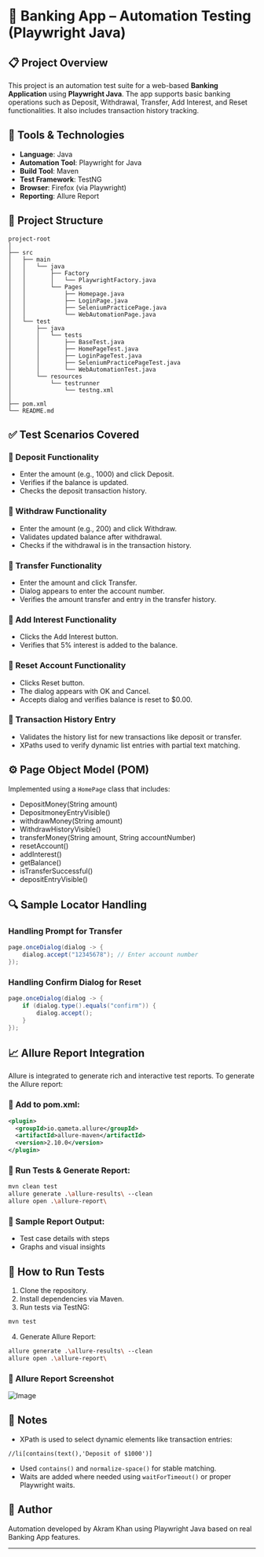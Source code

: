 # 🏦 Banking App – Automation Testing (Playwright Java)

## 📋 Project Overview

This project is an automation test suite for a web-based **Banking Application** using **Playwright Java**. The app supports basic banking operations such as Deposit, Withdrawal, Transfer, Add Interest, and Reset functionalities. It also includes transaction history tracking.

## 🚀 Tools & Technologies

- **Language**: Java
- **Automation Tool**: Playwright for Java
- **Build Tool**: Maven
- **Test Framework**: TestNG
- **Browser**: Firefox (via Playwright)
- **Reporting**: Allure Report

## 📁 Project Structure

```
project-root
│
├── src
│   ├── main
│   │   └── java
│   │       ├── Factory
│   │       │   └── PlaywrightFactory.java
│   │       └── Pages
│   │           ├── Homepage.java
│   │           ├── LoginPage.java
│   │           ├── SeleniumPracticePage.java
│   │           └── WebAutomationPage.java
│   └── test
│       ├── java
│       │   └── tests
│       │       ├── BaseTest.java
│       │       ├── HomePageTest.java
│       │       ├── LoginPageTest.java
│       │       ├── SeleniumPracticePageTest.java
│       │       └── WebAutomationTest.java
│       └── resources
│           └── testrunner
│               └── testng.xml
│
├── pom.xml
└── README.md
```

## ✅ Test Scenarios Covered

### 🔹 Deposit Functionality

- Enter the amount (e.g., 1000) and click Deposit.
- Verifies if the balance is updated.
- Checks the deposit transaction history.

### 🔹 Withdraw Functionality

- Enter the amount (e.g., 200) and click Withdraw.
- Validates updated balance after withdrawal.
- Checks if the withdrawal is in the transaction history.

### 🔹 Transfer Functionality

- Enter the amount and click Transfer.
- Dialog appears to enter the account number.
- Verifies the amount transfer and entry in the transfer history.

### 🔹 Add Interest Functionality

- Clicks the Add Interest button.
- Verifies that 5% interest is added to the balance.

### 🔹 Reset Account Functionality

- Clicks Reset button.
- The dialog appears with OK and Cancel.
- Accepts dialog and verifies balance is reset to \$0.00.

### 🔹 Transaction History Entry

- Validates the history list for new transactions like deposit or transfer.
- XPaths used to verify dynamic list entries with partial text matching.

## ⚙️ Page Object Model (POM)

Implemented using a `HomePage` class that includes:

- DepositMoney(String amount)
- DepositmoneyEntryVisible()
- withdrawMoney(String amount)
- WithdrawHistoryVisible()
- transferMoney(String amount, String accountNumber)
- resetAccount()
- addInterest()
- getBalance()
- isTransferSuccessful()
- depositEntryVisible()

## 🔍 Sample Locator Handling

### Handling Prompt for Transfer

```java
page.onceDialog(dialog -> {
    dialog.accept("12345678"); // Enter account number
});
```

### Handling Confirm Dialog for Reset

```java
page.onceDialog(dialog -> {
    if (dialog.type().equals("confirm")) {
        dialog.accept();
    }
});
```

## 📈 Allure Report Integration

Allure is integrated to generate rich and interactive test reports. To generate the Allure report:

### 🔧 Add to pom.xml:

```xml
<plugin>
  <groupId>io.qameta.allure</groupId>
  <artifactId>allure-maven</artifactId>
  <version>2.10.0</version>
</plugin>
```

### 🧪 Run Tests & Generate Report:

```bash
mvn clean test
allure generate .\allure-results\ --clean
allure open .\allure-report\
```

### 📸 Sample Report Output:

- Test case details with steps
- Graphs and visual insights

## 📂 How to Run Tests

1. Clone the repository.
2. Install dependencies via Maven.
3. Run tests via TestNG:

```sh
mvn test
```

4. Generate Allure Report:

```sh
allure generate .\allure-results\ --clean
allure open .\allure-report\
```

### 📸 Allure Report Screenshot
![Image](https://github.com/user-attachments/assets/e0568d60-c7b9-4d91-8b43-91a503e51f4c)



## 📃 Notes

- XPath is used to select dynamic elements like transaction entries:

```xpath
//li[contains(text(),'Deposit of $1000')]
```

- Used `contains()` and `normalize-space()` for stable matching.
- Waits are added where needed using `waitForTimeout()` or proper Playwright waits.

## 📂 Author

Automation developed by Akram Khan using Playwright Java based on real Banking App features.

---





